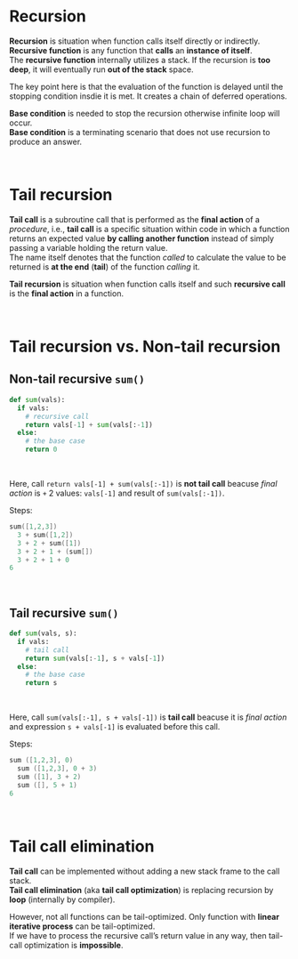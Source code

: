 # Recursion
**Recursion** is situation when function calls itself directly or indirectly.<br>
**Recursive function** is any function that **calls** an **instance of itself**.<br>
The **recursive function** internally utilizes a stack. If the recursion is **too deep**, it will eventually run **out of the stack** space.<br>

The key point here is that the evaluation of the function is delayed until the stopping condition insdie it is met. It creates a chain of deferred operations.<br>

**Base condition** is needed to stop the recursion otherwise infinite loop will occur.<br>
**Base condition** is a terminating scenario that does not use recursion to produce an answer.

<br>

# Tail recursion
**Tail call** is a subroutine call that is performed as the **final action** of a *procedure*, i.e., **tail call** is a specific situation within code in which a function returns an expected value **by calling another function** instead of simply passing a variable holding the return value.<br>
The name itself denotes that the function *called* to calculate the value to be returned is **at the end** (**tail**) of the function *calling* it.<br>

**Tail recursion** is situation when function calls itself and such **recursive call** is the **final action** in a function.

<br>

# Tail recursion vs. Non-tail recursion
## Non-tail recursive `sum()`
```python
def sum(vals):
  if vals:
    # recursive call
    return vals[-1] + sum(vals[:-1])
  else:
    # the base case
    return 0
```

<br>

Here, call `return vals[-1] + sum(vals[:-1])` is **not tail call** beacuse *final action* is `+` 2 values: `vals[-1]` and result of `sum(vals[:-1])`.<br>

Steps:
```c
sum([1,2,3])
  3 + sum([1,2])
  3 + 2 + sum([1])
  3 + 2 + 1 + (sum[])
  3 + 2 + 1 + 0
6
```

<br>

## Tail recursive `sum()`
```python
def sum(vals, s):
  if vals:
    # tail call
    return sum(vals[:-1], s + vals[-1])
  else:
    # the base case
    return s
```

<br>

Here, call `sum(vals[:-1], s + vals[-1])` is **tail call** beacuse it is *final action* and expression `s + vals[-1]` is evaluated before this call.<br>

Steps:
```c
sum ([1,2,3], 0)
  sum ([1,2,3], 0 + 3)
  sum ([1], 3 + 2)
  sum ([], 5 + 1)
6
```

<br>

# Tail call elimination
**Tail call** can be implemented without adding a new stack frame to the call stack.<br>
**Tail call elimination** (aka **tail call optimization**) is replacing recursion by **loop** (internally by compiler).<br>

However, not all functions can be tail-optimized. Only function with **linear iterative process** can be tail-optimized.<br>
If we have to process the recursive call’s return value in any way, then tail-call optimization is **impossible**.<br>
